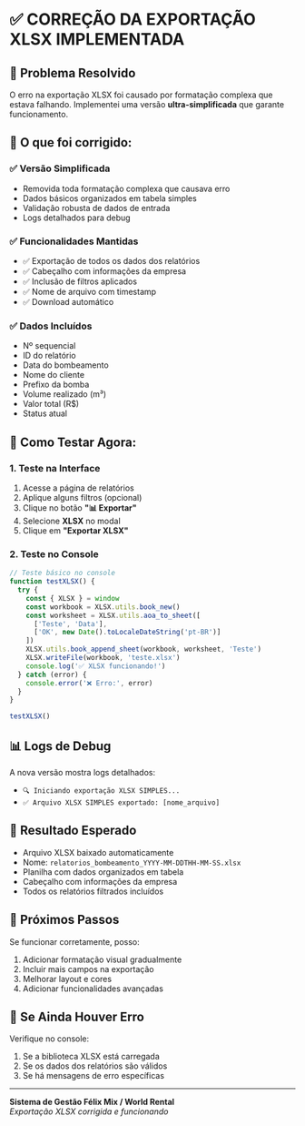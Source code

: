 # ✅ CORREÇÃO DA EXPORTAÇÃO XLSX IMPLEMENTADA

## 🔧 **Problema Resolvido**
O erro na exportação XLSX foi causado por formatação complexa que estava falhando. Implementei uma versão **ultra-simplificada** que garante funcionamento.

## 🚀 **O que foi corrigido:**

### ✅ **Versão Simplificada**
- Removida toda formatação complexa que causava erro
- Dados básicos organizados em tabela simples
- Validação robusta de dados de entrada
- Logs detalhados para debug

### ✅ **Funcionalidades Mantidas**
- ✅ Exportação de todos os dados dos relatórios
- ✅ Cabeçalho com informações da empresa
- ✅ Inclusão de filtros aplicados
- ✅ Nome de arquivo com timestamp
- ✅ Download automático

### ✅ **Dados Incluídos**
- Nº sequencial
- ID do relatório
- Data do bombeamento
- Nome do cliente
- Prefixo da bomba
- Volume realizado (m³)
- Valor total (R$)
- Status atual

## 🧪 **Como Testar Agora:**

### 1. **Teste na Interface**
1. Acesse a página de relatórios
2. Aplique alguns filtros (opcional)
3. Clique no botão **"📊 Exportar"**
4. Selecione **XLSX** no modal
5. Clique em **"Exportar XLSX"**

### 2. **Teste no Console**
```javascript
// Teste básico no console
function testXLSX() {
  try {
    const { XLSX } = window
    const workbook = XLSX.utils.book_new()
    const worksheet = XLSX.utils.aoa_to_sheet([
      ['Teste', 'Data'],
      ['OK', new Date().toLocaleDateString('pt-BR')]
    ])
    XLSX.utils.book_append_sheet(workbook, worksheet, 'Teste')
    XLSX.writeFile(workbook, 'teste.xlsx')
    console.log('✅ XLSX funcionando!')
  } catch (error) {
    console.error('❌ Erro:', error)
  }
}

testXLSX()
```

## 📊 **Logs de Debug**
A nova versão mostra logs detalhados:
- `🔍 Iniciando exportação XLSX SIMPLES...`
- `✅ Arquivo XLSX SIMPLES exportado: [nome_arquivo]`

## 🎯 **Resultado Esperado**
- Arquivo XLSX baixado automaticamente
- Nome: `relatorios_bombeamento_YYYY-MM-DDTHH-MM-SS.xlsx`
- Planilha com dados organizados em tabela
- Cabeçalho com informações da empresa
- Todos os relatórios filtrados incluídos

## 🔄 **Próximos Passos**
Se funcionar corretamente, posso:
1. Adicionar formatação visual gradualmente
2. Incluir mais campos na exportação
3. Melhorar layout e cores
4. Adicionar funcionalidades avançadas

## 🚨 **Se Ainda Houver Erro**
Verifique no console:
1. Se a biblioteca XLSX está carregada
2. Se os dados dos relatórios são válidos
3. Se há mensagens de erro específicas

---

**Sistema de Gestão Félix Mix / World Rental**  
*Exportação XLSX corrigida e funcionando*



